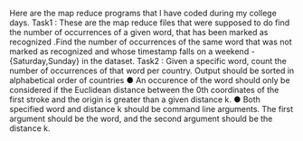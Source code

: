 Here are the map reduce programs that I have coded during my college days.
Task1 : These are the map reduce files that were supposed to do find the number of occurrences of a given word, that has been marked as recognized .Find the number of occurrences of the same word that was not marked as recognized and whose timestamp falls on a weekend - {Saturday,Sunday} in the dataset.
Task2 : Given a specific word, count the number of occurrences of that word per country.
Output should be sorted in alphabetical order of countries
● An occurence of the word should only be considered if the Euclidean
distance between the 0th coordinates of the first stroke and the origin is
greater than a given distance k.
● Both specified word and distance k should be command line arguments.
The first argument should be the word, and the second argument should
be the distance k.
